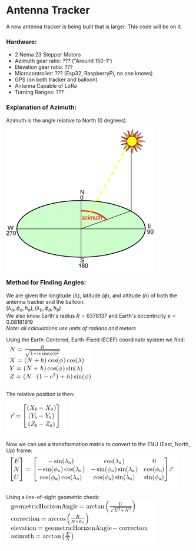# Antenna Tracker

A new antenna tracker is being built that is larger. This code will be on it.

### Hardware:

- 2 Nema 23 Stepper Motors
- Azimuth gear ratio: ??? ("Around 150-1")
- Elevation gear ratio: ???
- Microcontroller: ??? (Esp32, RaspberryPi, no one knows)
- GPS (on both tracker and balloon)
- Antenna Capable of LoRa
- Turning Ranges: ???

### Explanation of Azimuth:

Azimuth is the angle relative to North (0 degrees).

![Azimuth](img/AZIMUTH.gif)

### Method for Finding Angles:

We are given the longitude $(\lambda)$, latitude $(\phi)$, and altitude $(h)$ of both the antenna tracker and the balloon.<br>
$(\lambda_a, \phi_a, h_a), (\lambda_b, \phi_b, h_b)$<br>
We also know Earth's radius $R = 6378137$ and Earth's eccentricity $e = 0.08181919$  
*Note: all calculations use units of radians and meters*

Using the Earth-Centered, Earth-Fixed (ECEF) coordinate system we find: <br>
![ECEF](img/ECEF.png)

The relative position is then:  
![r](img/r.png)

Now we can use a transformation matrix to convert to the ENU (East, North, Up) frame:
![ENU](img/ENU.png)

Using a line-of-sight geometric check: <br>
![line-of-site](img/line-of-site.png)